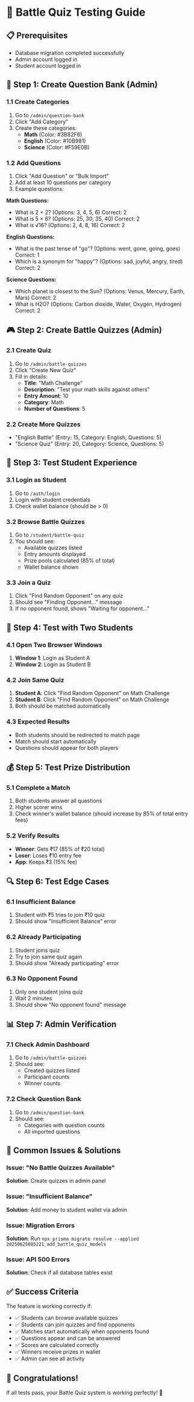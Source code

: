 # 🧪 Battle Quiz Testing Guide

## 📋 **Prerequisites**
- Database migration completed successfully
- Admin account logged in
- Student account logged in

## 🎯 **Step 1: Create Question Bank (Admin)**

### 1.1 Create Categories
1. Go to `/admin/question-bank`
2. Click "Add Category"
3. Create these categories:
   - **Math** (Color: #3B82F6)
   - **English** (Color: #10B981)
   - **Science** (Color: #F59E0B)

### 1.2 Add Questions
1. Click "Add Question" or "Bulk Import"
2. Add at least 10 questions per category
3. Example questions:

**Math Questions:**
- What is 2 + 2? (Options: 3, 4, 5, 6) Correct: 2
- What is 5 × 6? (Options: 25, 30, 35, 40) Correct: 2
- What is √16? (Options: 2, 4, 8, 16) Correct: 2

**English Questions:**
- What is the past tense of "go"? (Options: went, gone, going, goes) Correct: 1
- Which is a synonym for "happy"? (Options: sad, joyful, angry, tired) Correct: 2

**Science Questions:**
- Which planet is closest to the Sun? (Options: Venus, Mercury, Earth, Mars) Correct: 2
- What is H2O? (Options: Carbon dioxide, Water, Oxygen, Hydrogen) Correct: 2

## 🎮 **Step 2: Create Battle Quizzes (Admin)**

### 2.1 Create Quiz
1. Go to `/admin/battle-quizzes`
2. Click "Create New Quiz"
3. Fill in details:
   - **Title**: "Math Challenge"
   - **Description**: "Test your math skills against others"
   - **Entry Amount**: 10
   - **Category**: Math
   - **Number of Questions**: 5

### 2.2 Create More Quizzes
- "English Battle" (Entry: 15, Category: English, Questions: 5)
- "Science Quiz" (Entry: 20, Category: Science, Questions: 5)

## 👥 **Step 3: Test Student Experience**

### 3.1 Login as Student
1. Go to `/auth/login`
2. Login with student credentials
3. Check wallet balance (should be > 0)

### 3.2 Browse Battle Quizzes
1. Go to `/student/battle-quiz`
2. You should see:
   - Available quizzes listed
   - Entry amounts displayed
   - Prize pools calculated (85% of total)
   - Wallet balance shown

### 3.3 Join a Quiz
1. Click "Find Random Opponent" on any quiz
2. Should see "Finding Opponent..." message
3. If no opponent found, shows "Waiting for opponent..."

## 🎯 **Step 4: Test with Two Students**

### 4.1 Open Two Browser Windows
1. **Window 1**: Login as Student A
2. **Window 2**: Login as Student B

### 4.2 Join Same Quiz
1. **Student A**: Click "Find Random Opponent" on Math Challenge
2. **Student B**: Click "Find Random Opponent" on Math Challenge
3. Both should be matched automatically

### 4.3 Expected Results
- Both students should be redirected to match page
- Match should start automatically
- Questions should appear for both players

## 💰 **Step 5: Test Prize Distribution**

### 5.1 Complete a Match
1. Both students answer all questions
2. Higher scorer wins
3. Check winner's wallet balance (should increase by 85% of total entry fees)

### 5.2 Verify Results
- **Winner**: Gets ₹17 (85% of ₹20 total)
- **Loser**: Loses ₹10 entry fee
- **App**: Keeps ₹3 (15% fee)

## 🔍 **Step 6: Test Edge Cases**

### 6.1 Insufficient Balance
1. Student with ₹5 tries to join ₹10 quiz
2. Should show "Insufficient Balance" error

### 6.2 Already Participating
1. Student joins quiz
2. Try to join same quiz again
3. Should show "Already participating" error

### 6.3 No Opponent Found
1. Only one student joins quiz
2. Wait 2 minutes
3. Should show "No opponent found" message

## 📊 **Step 7: Admin Verification**

### 7.1 Check Admin Dashboard
1. Go to `/admin/battle-quizzes`
2. Should see:
   - Created quizzes listed
   - Participant counts
   - Winner counts

### 7.2 Check Question Bank
1. Go to `/admin/question-bank`
2. Should see:
   - Categories with question counts
   - All imported questions

## 🐛 **Common Issues & Solutions**

### Issue: "No Battle Quizzes Available"
**Solution**: Create quizzes in admin panel

### Issue: "Insufficient Balance"
**Solution**: Add money to student wallet via admin

### Issue: Migration Errors
**Solution**: Run `npx prisma migrate resolve --applied 20250625085221_add_battle_quiz_models`

### Issue: API 500 Errors
**Solution**: Check if all database tables exist

## ✅ **Success Criteria**

The feature is working correctly if:
- ✅ Students can browse available quizzes
- ✅ Students can join quizzes and find opponents
- ✅ Matches start automatically when opponents found
- ✅ Questions appear and can be answered
- ✅ Scores are calculated correctly
- ✅ Winners receive prizes in wallet
- ✅ Admin can see all activity

## 🎉 **Congratulations!**

If all tests pass, your Battle Quiz system is working perfectly! 🚀 
